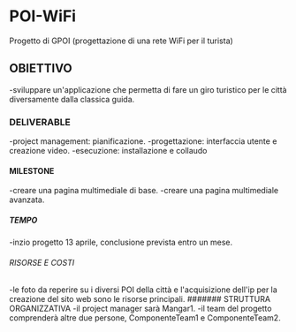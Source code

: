 # POI-WiFi
Progetto di GPOI (progettazione di una rete WiFi per il turista)
## OBIETTIVO
-sviluppare  un'applicazione che permetta di fare un giro turistico per le città diversamente dalla classica guida.
### DELIVERABLE
-project management: pianificazione.
-progettazione: interfaccia utente e creazione video.
-esecuzione: installazione e collaudo
#### MILESTONE
-creare una pagina multimediale di base.
-creare una pagina multimediale avanzata.
##### TEMPO
-inzio progetto 13 aprile, conclusione prevista entro un mese.
###### RISORSE E COSTI
-le foto da reperire su i diversi POI della città e l'acquisizione dell'ip per la creazione del sito web sono le risorse principali.
####### STRUTTURA ORGANIZZATIVA
-il project manager sarà Mangar1.
-il team del progetto comprenderà altre due persone, ComponenteTeam1 e ComponenteTeam2.
